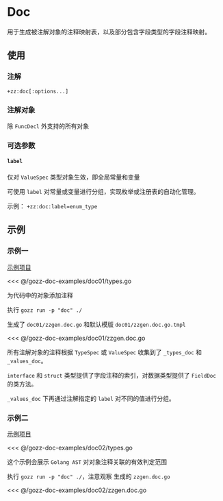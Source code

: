 # Doc

用于生成被注解对象的注释映射表，以及部分包含字段类型的字段注释映射。

## 使用

### 注解

`+zz:doc[:options...]`

### 注解对象

除 `FuncDecl` 外支持的所有对象

### 可选参数

#### `label`

仅对 `ValueSpec` 类型对象生效，即全局常量和变量

可使用 `label` 对常量或变量进行分组，实现枚举或注册表的自动化管理。

示例： `+zz:doc:label=enum_type`

## 示例

### 示例一

[示例项目](https://github.com/go-zing/gozz-doc-examples/tree/main/doc01)

<<< @/gozz-doc-examples/doc01/types.go

为代码中的对象添加注释

执行 `gozz run -p "doc" ./`

生成了 `doc01/zzgen.doc.go` 和默认模版 `doc01/zzgen.doc.go.tmpl`

<<< @/gozz-doc-examples/doc01/zzgen.doc.go

所有注解对象的注释根据  `TypeSpec` 或 `ValueSpec` 收集到了 `_types_doc` 和 `_values_doc`。

`interface` 和 `struct` 类型提供了字段注释的索引，对数据类型提供了 `FieldDoc` 的类方法。

`_values_doc` 下再通过注解指定的 `label` 对不同的值进行分组。

### 示例二

[示例项目](https://github.com/go-zing/gozz-doc-examples/tree/main/doc02)

<<< @/gozz-doc-examples/doc02/types.go

这个示例会展示 `Golang AST` 对对象注释关联的有效判定范围

执行 `gozz run -p "doc" ./`，注意观察 生成的 `zzgen.doc.go`

<<< @/gozz-doc-examples/doc02/zzgen.doc.go